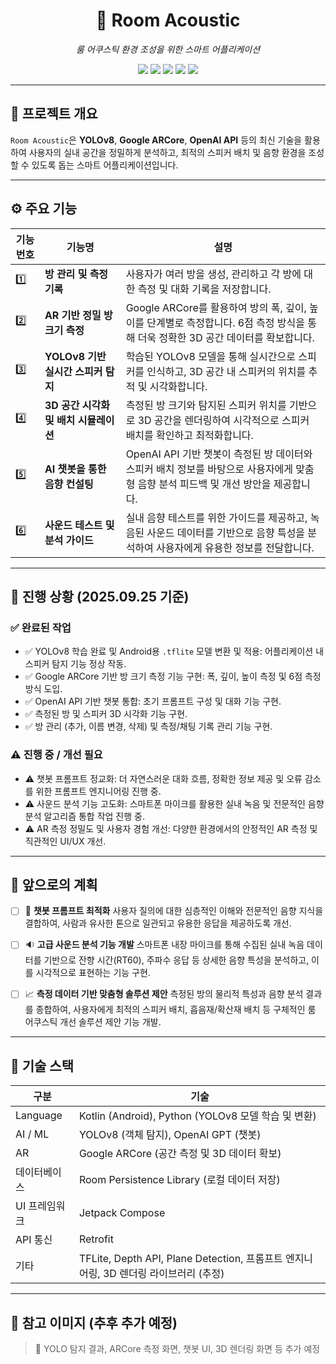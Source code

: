 <h1 align="center">📱 Room Acoustic</h1>
<p align="center"><i>룸 어쿠스틱 환경 조성을 위한 스마트 어플리케이션</i></p>

<p align="center">
  <img src="https://img.shields.io/badge/Kotlin-0095D5?style=for-the-badge&logo=kotlin&logoColor=white"/>
  <img src="https://img.shields.io/badge/Python-3776AB?style=for-the-badge&logo=python&logoColor=white"/>
  <img src="https://img.shields.io/badge/ARCore-4285F4?style=for-the-badge&logo=google&logoColor=white"/>
  <img src="https://img.shields.io/badge/YOLOv8-FF5252?style=for-the-badge&logo=OpenCV&logoColor=white"/>
  <img src="https://img.shields.io/badge/OpenAI-412991?style=for-the-badge&logo=openai&logoColor=white"/>
</p>

---

## 🎯 프로젝트 개요

`Room Acoustic`은 **YOLOv8**, **Google ARCore**, **OpenAI API** 등의 최신 기술을 활용하여 사용자의 실내 공간을 정밀하게 분석하고, 최적의 스피커 배치 및 음향 환경을 조성할 수 있도록 돕는 스마트 어플리케이션입니다.

---

## ⚙️ 주요 기능

| 기능 번호 | 기능명 | 설명 |
|-----------|--------|------|
| 1️⃣ | **방 관리 및 측정 기록** | 사용자가 여러 방을 생성, 관리하고 각 방에 대한 측정 및 대화 기록을 저장합니다. |
| 2️⃣ | **AR 기반 정밀 방 크기 측정** | Google ARCore를 활용하여 방의 폭, 깊이, 높이를 단계별로 측정합니다. 6점 측정 방식을 통해 더욱 정확한 3D 공간 데이터를 확보합니다. |
| 3️⃣ | **YOLOv8 기반 실시간 스피커 탐지** | 학습된 YOLOv8 모델을 통해 실시간으로 스피커를 인식하고, 3D 공간 내 스피커의 위치를 추적 및 시각화합니다. |
| 4️⃣ | **3D 공간 시각화 및 배치 시뮬레이션** | 측정된 방 크기와 탐지된 스피커 위치를 기반으로 3D 공간을 렌더링하여 시각적으로 스피커 배치를 확인하고 최적화합니다. |
| 5️⃣ | **AI 챗봇을 통한 음향 컨설팅** | OpenAI API 기반 챗봇이 측정된 방 데이터와 스피커 배치 정보를 바탕으로 사용자에게 맞춤형 음향 분석 피드백 및 개선 방안을 제공합니다. |
| 6️⃣ | **사운드 테스트 및 분석 가이드** | 실내 음향 테스트를 위한 가이드를 제공하고, 녹음된 사운드 데이터를 기반으로 음향 특성을 분석하여 사용자에게 유용한 정보를 전달합니다. |

---

## 📅 진행 상황 (2025.09.25 기준)

### ✅ 완료된 작업
- ✅ YOLOv8 학습 완료 및 Android용 `.tflite` 모델 변환 및 적용: 어플리케이션 내 스피커 탐지 기능 정상 작동.
- ✅ Google ARCore 기반 방 크기 측정 기능 구현: 폭, 깊이, 높이 측정 및 6점 측정 방식 도입.
- ✅ OpenAI API 기반 챗봇 통합: 초기 프롬프트 구성 및 대화 기능 구현.
- ✅ 측정된 방 및 스피커 3D 시각화 기능 구현.
- ✅ 방 관리 (추가, 이름 변경, 삭제) 및 측정/채팅 기록 관리 기능 구현.

### ⚠️ 진행 중 / 개선 필요
- ⚠️ 챗봇 프롬프트 정교화: 더 자연스러운 대화 흐름, 정확한 정보 제공 및 오류 감소를 위한 프롬프트 엔지니어링 진행 중.
- ⚠️ 사운드 분석 기능 고도화: 스마트폰 마이크를 활용한 실내 녹음 및 전문적인 음향 분석 알고리즘 통합 작업 진행 중.
- ⚠️ AR 측정 정밀도 및 사용자 경험 개선: 다양한 환경에서의 안정적인 AR 측정 및 직관적인 UI/UX 개선.

---

## 🧪 앞으로의 계획

- [ ] 🔧 **챗봇 프롬프트 최적화**
  사용자 질의에 대한 심층적인 이해와 전문적인 음향 지식을 결합하여, 사람과 유사한 톤으로 일관되고 유용한 응답을 제공하도록 개선.

- [ ] 🔉 **고급 사운드 분석 기능 개발**
  스마트폰 내장 마이크를 통해 수집된 실내 녹음 데이터를 기반으로 잔향 시간(RT60), 주파수 응답 등 상세한 음향 특성을 분석하고, 이를 시각적으로 표현하는 기능 구현.

- [ ] 📈 **측정 데이터 기반 맞춤형 솔루션 제안**
  측정된 방의 물리적 특성과 음향 분석 결과를 종합하여, 사용자에게 최적의 스피커 배치, 흡음재/확산재 배치 등 구체적인 룸 어쿠스틱 개선 솔루션 제안 기능 개발.

---

## 📂 기술 스택

| 구분 | 기술 |
|------|------|
| Language | Kotlin (Android), Python (YOLOv8 모델 학습 및 변환) |
| AI / ML | YOLOv8 (객체 탐지), OpenAI GPT (챗봇) |
| AR | Google ARCore (공간 측정 및 3D 데이터 확보) |
| 데이터베이스 | Room Persistence Library (로컬 데이터 저장) |
| UI 프레임워크 | Jetpack Compose |
| API 통신 | Retrofit |
| 기타 | TFLite, Depth API, Plane Detection, 프롬프트 엔지니어링, 3D 렌더링 라이브러리 (추정) |

---

## 📌 참고 이미지 (추후 추가 예정)

> 📸 YOLO 탐지 결과, ARCore 측정 화면, 챗봇 UI, 3D 렌더링 화면 등 추가 예정